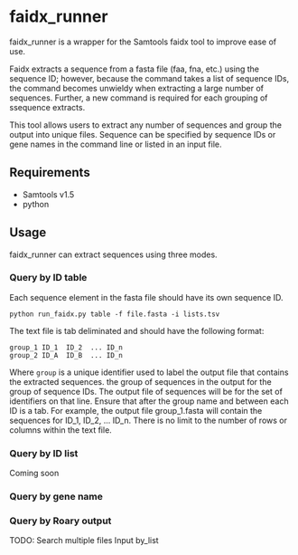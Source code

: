 # faidx_runner

faidx_runner is a wrapper for the Samtools faidx tool to improve ease of use. 

Faidx extracts a sequence from a fasta file (faa, fna, etc.) using the sequence ID; however, because the command takes a list of sequence IDs, the command becomes unwieldy when extracting a large number of sequences. Further, a new command is required for each grouping of ssequence extracts.

This tool allows users to extract any number of sequences and group the output into unique files. Sequence can be specified by sequence IDs or gene names in the command line or listed in an input file. 


## Requirements
* Samtools v1.5
* python


## Usage
faidx_runner can extract sequences using three modes.

### Query by ID table
Each sequence element in the fasta file should have its own sequence ID.
```
python run_faidx.py table -f file.fasta -i lists.tsv
```
The text file is tab deliminated and should have the following format:
```
group_1 ID_1  ID_2  ... ID_n
group_2 ID_A  ID_B  ... ID_n
```

Where `group` is a unique identifier used to label the output file that contains the extracted sequences.  the group of sequences in the output for the group of sequence IDs. The output file of sequences will be  for the set of identifiers on that line. Ensure that after the group name and between each ID is a tab. For example, the output file group_1.fasta will contain the sequences for ID_1, ID_2, ... ID_n. There is no limit to the number of rows or columns within the text file. 


### Query by ID list
Coming soon

### Query by gene name


### Query by Roary output



TODO:
Search multiple files
Input by_list
